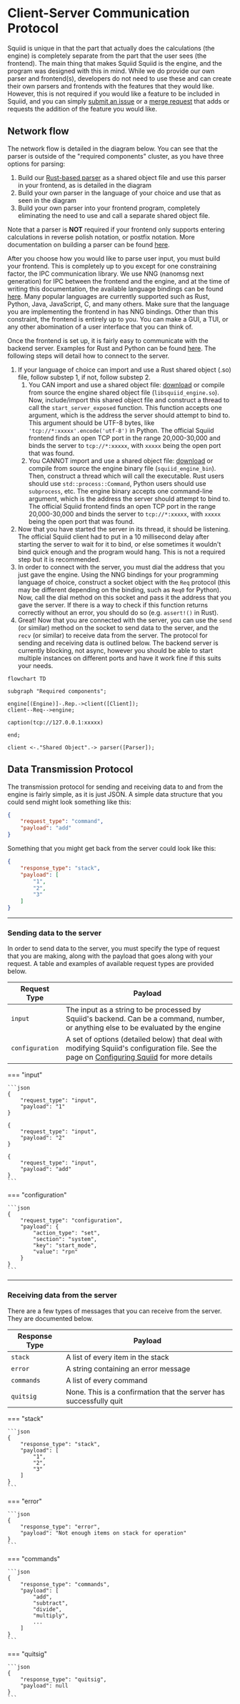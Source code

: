 # Client-Server Communication Protocol

Squiid is unique in that the part that actually does the calculations (the engine) is completely separate from the part that the user sees (the frontend). The main thing that makes Squiid Squiid is the engine, and the program was designed with this in mind. While we do provide our own parser and frontend(s), developers do not need to use these and can create their own parsers and frontends with the features that they would like. However, this is not required if you would like a feature to be included in Squiid, and you can simply [submit an issue](https://gitlab.com/ImaginaryInfinity/squiid-calculator/squiid/-/issues/) or a [merge request](https://gitlab.com/ImaginaryInfinity/squiid-calculator/squiid/-/merge_requests) that adds or requests the addition of the feature you would like.

## Network flow

The network flow is detailed in the diagram below. You can see that the parser is outside of the "required components" cluster, as you have three options for parsing:

1. Build our [Rust-based parser](https://gitlab.com/ImaginaryInfinity/squiid-calculator/squiid-parser) as a shared object file and use this parser in your frontend, as is detailed in the diagram
2. Build your own parser in the language of your choice and use that as seen in the diagram
3. Build your own parser into your frontend program, completely eliminating the need to use and call a separate shared object file.

Note that a parser is **NOT** required if your frontend only supports entering calculations in reverse polish notation, or postfix notation. More documentation on building a parser can be found [here](./parser.md).

After you choose how you would like to parse user input, you must build your frontend. This is completely up to you except for one constraining factor, the IPC communication library. We use NNG (nanomsg next generation) for IPC between the frontend and the engine, and at the time of writing this documentation, the available language bindings can be found [here](https://nanomsg.org/documentation.html). Many popular languages are currently supported such as Rust, Python, Java, JavaScript, C, and many others. Make sure that the language you are implementing the frontend in has NNG bindings. Other than this constraint, the frontend is entirely up to you. You can make a GUI, a TUI, or any other abomination of a user interface that you can think of.

Once the frontend is set up, it is fairly easy to communicate with the backend server. Examples for Rust and Python can be found <!-- TODO: --> [here](). The following steps will detail how to connect to the server.

1. If your language of choice can import and use a Rust shared object (.so) file, follow substep 1, if not, follow substep 2.
    1. You CAN import and use a shared object file: [download]() or compile from source the engine shared object file (`libsquiid_engine.so`). Now, include/import this shared object file and construct a thread to call the `start_server_exposed` function. This function accepts one argument, which is the address the server should attempt to bind to. This argument should be UTF-8 bytes, like `'tcp://*:xxxxx'.encode('utf-8')` in Python. The official Squiid frontend finds an open TCP port in the range 20,000-30,000 and binds the server to `tcp://*:xxxxx`, with `xxxxx` being the open port that was found.
    2. You CANNOT import and use a shared object file: [download]() or compile from source the engine binary file (`squiid_engine_bin`). Then, construct a thread which will call the executable. Rust users should use `std::process::Command`, Python users should use `subprocess`, etc. The engine binary accepts one command-line argument, which is the address the server should attempt to bind to. The official Squiid frontend finds an open TCP port in the range 20,000-30,000 and binds the server to `tcp://*:xxxxx`, with `xxxxx` being the open port that was found.
 2. Now that you have started the server in its thread, it should be listening. The official Squiid client had to put in a 10 millisecond delay after starting the server to wait for it to bind, or else sometimes it wouldn't bind quick enough and the program would hang. This is not a required step but it is recommended.
 3. In order to connect with the server, you must dial the address that you just gave the engine. Using the NNG bindings for your programming language of choice, construct a socket object with the `Req` protocol (this may be different depending on the binding, such as `Req0` for Python). Now, call the dial method on this socket and pass it the address that you gave the server. If there is a way to check if this function returns correctly without an error, you should do so (e.g. `assert!()` in Rust).
 4. Great! Now that you are connected with the server, you can use the `send` (or similar) method on the socket to send data to the server, and the `recv` (or similar) to receive data from the server. The protocol for sending and receiving data is outlined below. The backend server is currently blocking, not async, however you should be able to start multiple instances on different ports and have it work fine if this suits your needs.

```mermaid
flowchart TD

subgraph "Required components";

engine[(Engine)]-.Rep.->client([Client]);
client--Req-->engine;

caption(tcp://127.0.0.1:xxxxx)

end;

client <-."Shared Object".-> parser([Parser]);
```

## Data Transmission Protocol

The transmission protocol for sending and receiving data to and from the engine is fairly simple, as it is just JSON. A simple data structure that you could send might look something like this:

```json
{
    "request_type": "command",
    "payload": "add"
}
```

Something that you might get back from the server could look like this:

```json
{
    "response_type": "stack",
    "payload": [
        "1",
        "2",
        "3"
    ]
}
```

----

### Sending data to the server
In order to send data to the server, you must specify the type of request that you are making, along with the payload that goes along with your request. A table and examples of available request types are provided below.

<!--TODO: talk about 1 at a time on input type -->

| Request Type    | Payload                                                                                                                                         |
| --------------- | ----------------------------------------------------------------------------------------------------------------------------------------------- |
| `input`         | The input as a string to be processed by Squiid's backend. Can be a command, number, or anything else to be evaluated by the engine             |
| `configuration` | A set of options (detailed below) that deal with modifying Squiid's configuration file. See the page on [Configuring Squiid]() for more details |

=== "input"

    ```json
    {
        "request_type": "input",
        "payload": "1"
    }

    {
        "request_type": "input",
        "payload": "2"
    }

    {
        "request_type": "input",
        "payload": "add"
    }
    ```

=== "configuration"

    ```json
    {
        "request_type": "configuration",
        "payload": {
            "action_type": "set",
            "section": "system",
            "key": "start_mode",
            "value": "rpn"
        }
    }
    ```

----

### Receiving data from the server

There are a few types of messages that you can receive from the server. They are documented below.

| Response Type | Payload                                                            |
| ------------- | ------------------------------------------------------------------ |
| `stack`       | A list of every item in the stack                                  |
| `error`       | A string containing an error message                               |
| `commands`    | A list of every command                                            |
| `quitsig`     | None. This is a confirmation that the server has successfully quit |

=== "stack"

    ```json
    {
        "response_type": "stack",
        "payload": [
            "1",
            "2",
            "3"
        ]
    }
    ```

=== "error"

    ```json
    {
        "response_type": "error",
        "payload": "Not enough items on stack for operation"
    }
    ```

=== "commands"

    ```json
    {
        "response_type": "commands",
        "payload": [
            "add",
            "subtract",
            "divide",
            "multiply",
            ...
        ]
    }
    ```

=== "quitsig"

    ```json
    {
        "response_type": "quitsig",
        "payload": null
    }
    ```